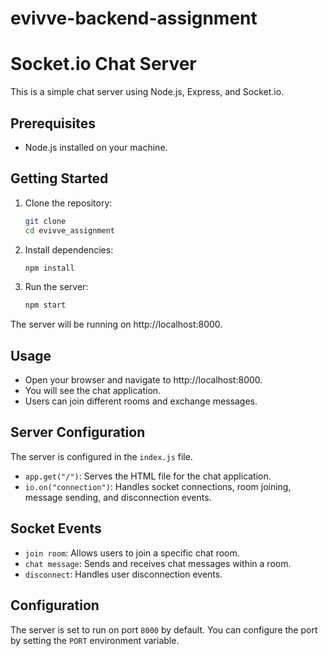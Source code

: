 # evivve-backend-assignment

# Socket.io Chat Server

This is a simple chat server using Node.js, Express, and Socket.io.

## Prerequisites

- Node.js installed on your machine.

## Getting Started

1. Clone the repository:

   ```bash
   git clone
   cd evivve_assignment
   ```

2. Install dependencies:

   ```bash
   npm install
   ```

3. Run the server:

   ```bash
   npm start
   ```

The server will be running on http://localhost:8000.

## Usage

- Open your browser and navigate to http://localhost:8000.
- You will see the chat application.
- Users can join different rooms and exchange messages.

## Server Configuration

The server is configured in the `index.js` file.

- `app.get("/")`: Serves the HTML file for the chat application.
- `io.on("connection")`: Handles socket connections, room joining, message sending, and disconnection events.

## Socket Events

- `join room`: Allows users to join a specific chat room.
- `chat message`: Sends and receives chat messages within a room.
- `disconnect`: Handles user disconnection events.

## Configuration

The server is set to run on port `8000` by default. You can configure the port by setting the `PORT` environment variable.
